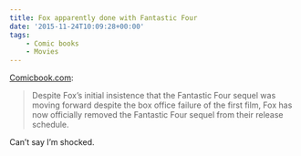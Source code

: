```yaml
---
title: Fox apparently done with Fantastic Four
date: '2015-11-24T10:09:28+00:00'
tags:
    - Comic books
    - Movies
---
```


[Comicbook.com](https://comicbook.com/news/fantastic-four-sequel-removed-from-foxs-release-schedule/):

> Despite Fox’s initial insistence that the Fantastic Four sequel was moving forward despite the box office failure of the first film, Fox has now officially removed the Fantastic Four sequel from their release schedule.

Can’t say I’m shocked.
